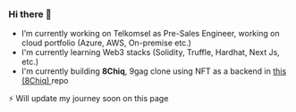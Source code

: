 ### Hi there 👋

<!--
**said017/said017** is a ✨ _special_ ✨ repository because its `README.md` (this file) appears on your GitHub profile.

Here are some ideas to get you started:

- 🔭 I’m currently working on ...
- 🌱 I’m currently learning ...
- 👯 I’m looking to collaborate on ...
- 🤔 I’m looking for help with ...
- 💬 Ask me about ...
- 📫 How to reach me: ...
- 😄 Pronouns: ...
- ⚡ Fun fact: ...
-->
- I’m currently working on Telkomsel as Pre-Sales Engineer, working on cloud portfolio (Azure, AWS, On-premise etc.)
- I'm currently learning Web3 stacks (Solidity, Truffle, Hardhat, Next Js, etc.)
- I'm currently building **8Chiq**, 9gag clone using NFT as a backend in <a href="https://github.com/said017/8chiq"> this (8Chiq) </a> repo

⚡ Will update my journey soon on this page

